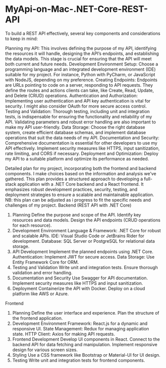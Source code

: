 # MyApi-on-Mac-.NET-Core-REST-API

To build a REST API effectively,  several key components and considerations to keep in mind:

Planning my API: This involves defining the purpose of my API, identifying the resources it will handle, designing the API’s endpoints, and establishing the data models. This stage is crucial for ensuring that the API will meet both current and future needs.
Development Environment Setup: Choose a programming language and an integrated development environment (IDE) suitable for my project. For instance, Python with PyCharm, or JavaScript with NodeJS, depending on my preference.
Creating Endpoints: Endpoints are URLs pointing to code on a server, responding to API requests. They define the routes and actions clients can take, like Create, Read, Update, and Delete (CRUD) operations.
Authentication and Authorization: Implementing user authentication and API key authentication is vital for security. I might also consider OAuth for more secure access control.
Testing and Validation: Thorough testing, including unit and integration tests, is indispensable for ensuring the functionality and reliability of my API. Validating parameters and robust error handling are also important to make my API user-friendly.
Data Storage: Choose the right database system, create efficient database schemas, and implement database operations that suit the data needs of my API.
Documentation and Security: Comprehensive documentation is essential for other developers to use my API effectively. Implement security measures like HTTPS, input sanitization, rate limiting, and CORS if necessary.
Deployment and Optimization: Deploy my API to a suitable platform and optimize its performance as needed.

Detailed plan for my project, incorporating both the frontend and backend components. I make choices based on the information and analysis we've gathered.
This plan provides a structured approach to developing a full-stack application with a .NET Core backend and a React frontend. It emphasizes robust development practices, security, testing, and deployment strategies to ensure a scalable and maintainable application.
NB: this plan can be adjusted as i progress to fit the specific needs and challenges of my project.
Backend (REST API with .NET Core)

1. Planning
Define the purpose and scope of the API.
Identify key resources and data models.
Design the API endpoints (CRUD operations for each resource).
2. Development Environment
Language & Framework: .NET Core for robust and scalable APIs.
IDE: Visual Studio Code or JetBrains Rider for development.
Database: SQL Server or PostgreSQL for relational data storage.
3. API Development
Implement the planned endpoints using .NET Core.
Authentication: Implement JWT for secure access.
Data Storage: Use Entity Framework Core for ORM.
4. Testing and Validation
Write unit and integration tests.
Ensure thorough validation and error handling.
5. Documentation and Security
Use Swagger for API documentation.
Implement security measures like HTTPS and input sanitization.
6. Deployment
Containerize the API with Docker.
Deploy on a cloud platform like AWS or Azure.

Frontend

1. Planning
Define the user interface and experience.
Plan the structure of the frontend application.
2. Development Environment
Framework: React.js for a dynamic and responsive UI.
State Management: Redux for managing application state.
HTTP Client: Axios for making API requests.
3. Frontend Development
Develop UI components in React.
Connect to the backend API for data fetching and manipulation.
Implement responsive design for various screen sizes.
4. Styling
Use a CSS framework like Bootstrap or Material-UI for UI design.
5. Testing
Write unit and integration tests for frontend components.
